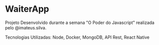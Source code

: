 # WaiterApp

Projeto Desenvolvido durante a semana "O Poder do Javascript" realizada pelo @imateus.silva.

Tecnologias Utilizadas: Node, Docker, MongoDB, API Rest, React Native
